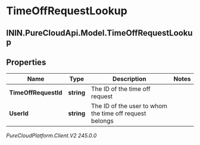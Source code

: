 # TimeOffRequestLookup

## ININ.PureCloudApi.Model.TimeOffRequestLookup

## Properties

|Name | Type | Description | Notes|
|------------ | ------------- | ------------- | -------------|
| **TimeOffRequestId** | **string** | The ID of the time off request | |
| **UserId** | **string** | The ID of the user to whom the time off request belongs | |



_PureCloudPlatform.Client.V2 245.0.0_
